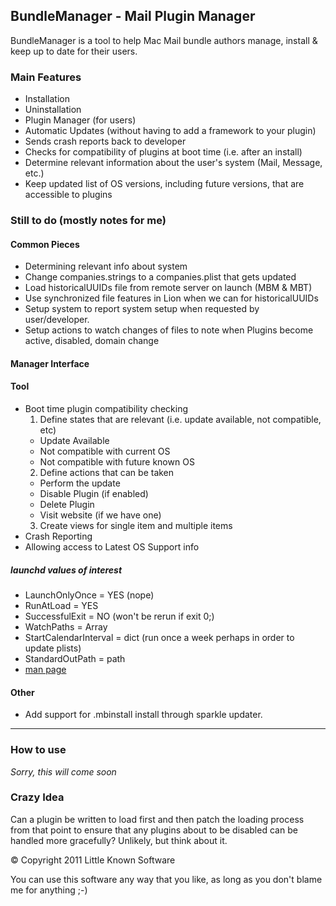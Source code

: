 ## BundleManager - Mail Plugin Manager

BundleManager is a tool to help Mac Mail bundle authors manage, install & keep up to date for their users.

### Main Features

* Installation
* Uninstallation
* Plugin Manager (for users)
* Automatic Updates (without having to add a framework to your plugin)
* Sends crash reports back to developer
* Checks for compatibility of plugins at boot time (i.e. after an install)
* Determine relevant information about the user's system (Mail, Message, etc.)
* Keep updated list of OS versions, including future versions, that are accessible to plugins

### Still to do (mostly notes for me)

#### Common Pieces

* Determining relevant info about system
* Change companies.strings to a companies.plist that gets updated
* Load historicalUUIDs file from remote server on launch (MBM & MBT)
* Use synchronized file features in Lion when we can for historicalUUIDs
* Setup system to report system setup when requested by user/developer.
* Setup actions to watch changes of files to note when Plugins become active, disabled, domain change

#### Manager Interface


#### Tool

* Boot time plugin compatibility checking
  1. Define states that are relevant (i.e. update available, not compatible, etc)
   * Update Available
   * Not compatible with current OS
   * Not compatible with future known OS
  2. Define actions that can be taken
   * Perform the update
   * Disable Plugin (if enabled)
   * Delete Plugin
   * Visit website (if we have one)
  3. Create views for single item and multiple items
* Crash Reporting
* Allowing access to Latest OS Support info

##### launchd values of interest

* LaunchOnlyOnce = YES (nope)
* RunAtLoad = YES
* SuccessfulExit = NO (won't be rerun if exit 0;)
* WatchPaths = Array
* StartCalendarInterval = dict (run once a week perhaps in order to update plists)
* StandardOutPath = path
* [man page][launchd]


#### Other

* Add support for .mbinstall install through sparkle updater.

---

### How to use

_Sorry, this will come soon_

### Crazy Idea

Can a plugin be written to load first and then patch the loading process from that point to ensure that
any plugins about to be disabled can be handled more gracefully? Unlikely, but think about it.

© Copyright 2011 Little Known Software

You can use this software any way that you like, as long as you don't blame me for anything ;-)

[launchd]: http://developer.apple.com/library/mac/#documentation/Darwin/Reference/ManPages/man5/launchd.plist.5.html#//apple_ref/doc/man/5/launchd.plist
